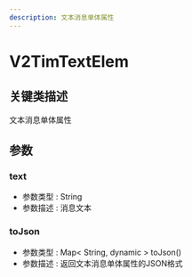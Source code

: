 ```yaml
---
description: 文本消息单体属性
---
```


# V2TimTextElem

## 关键类描述

文本消息单体属性

## 参数

### text

* 参数类型 : String
* 参数描述 : 消息文本

### toJson

* 参数类型 : Map< String, dynamic > toJson()
* 参数描述 : 返回文本消息单体属性的JSON格式
